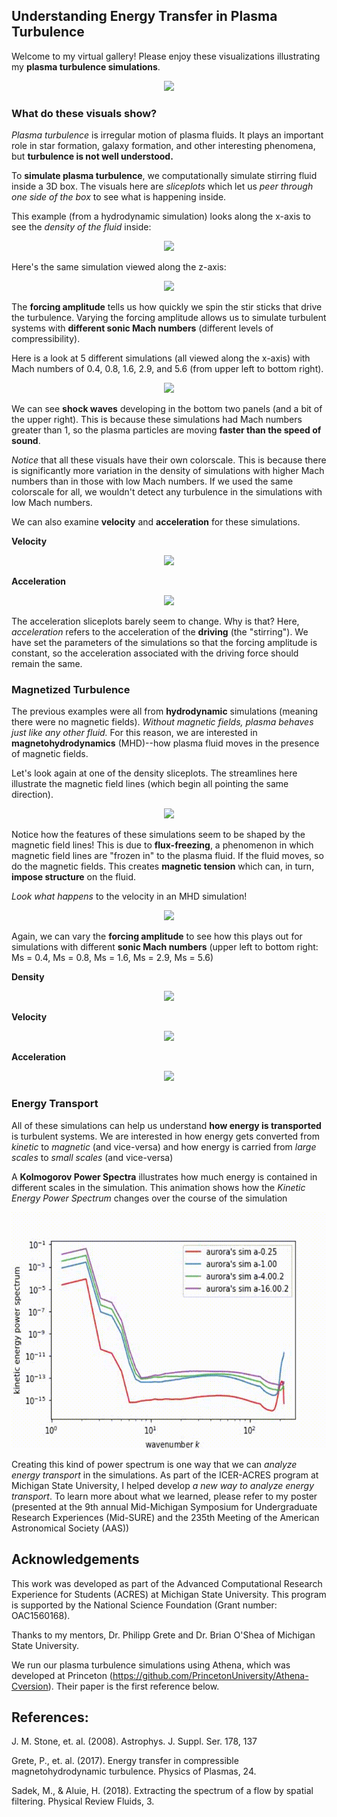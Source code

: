 ## Understanding Energy Transfer in Plasma Turbulence

Welcome to my virtual gallery! 
Please enjoy these visualizations illustrating my **plasma turbulence simulations**.

<p align="center">
  <img src="MHD_a-64.00_density_z.gif">
</p>

### What do these visuals show?

*Plasma turbulence* is irregular motion of plasma fluids. It plays an important role in star formation, galaxy formation, and other interesting phenomena, but **turbulence is not well understood.**

To **simulate plasma turbulence**, we computationally simulate stirring fluid inside a 3D box. The visuals here are *sliceplots* which let us *peer through one side of the box* to see what is happening inside. 

This example (from a hydrodynamic simulation) looks along the x-axis to see the *density of the fluid* inside:

<p align="center">
  <img src="a-64.00_density_x.gif">
</p>

Here's the same simulation viewed along the z-axis:

<p align="center">
  <img src="a-64.00_density_z.gif">
</p>

The **forcing amplitude** tells us how quickly we spin the stir sticks that drive the turbulence. Varying the forcing amplitude allows us to simulate turbulent systems with **different sonic Mach numbers** (different levels of compressibility). 

Here is a look at 5 different simulations (all viewed along the x-axis) with Mach numbers of 0.4, 0.8, 1.6, 2.9, and 5.6 (from upper left to bottom right). 

<p align="center">
  <img src="hydro_density_x_movie.gif">
</p>

We can see **shock waves** developing in the bottom two panels (and a bit of the upper right). This is because these simulations had Mach numbers greater than 1, so the plasma particles are moving **faster than the speed of sound**.

*Notice* that all these visuals have their own colorscale. This is because there is significantly more variation in the density of simulations with higher Mach numbers than in those with low Mach numbers. If we used the same colorscale for all, we wouldn't detect any turbulence in the simulations with low Mach numbers.

We can also examine **velocity** and **acceleration** for these simulations.

**Velocity**
<p align="center">
  <img src="hydro_velocity_x_x_movie.gif">
</p>

**Acceleration**
<p align="center">
  <img src="hydro_acceleration_x_x_movie.gif">
</p>

The acceleration sliceplots barely seem to change. Why is that? Here, *acceleration* refers to the acceleration of the **driving** (the "stirring"). We have set the parameters of the simulations so that the forcing amplitude is constant, so the acceleration associated with the driving force should remain the same.

### Magnetized Turbulence

The previous examples were all from **hydrodynamic** simulations (meaning there were no magnetic fields). *Without magnetic fields, plasma behaves just like any other fluid.* For this reason, we are interested in **magnetohydrodynamics** (MHD)--how plasma fluid moves in the presence of magnetic fields.

Let's look again at one of the density sliceplots. The streamlines here illustrate the magnetic field lines (which begin all pointing the same direction).

<p align="center">
  <img src="MHD_a-64.00_density_z.gif">
</p>

Notice how the features of these simulations seem to be shaped by the magnetic field lines! This is due to **flux-freezing**, a phenomenon in which magnetic field lines are "frozen in" to the plasma fluid. If the fluid moves, so do the magnetic fields. This creates **magnetic tension** which can, in turn, **impose structure** on the fluid.

*Look what happens* to the velocity in an MHD simulation!

<p align="center">
  <img src="a-64.00-256-MHD_velocity_y_y.gif">
</p>

Again, we can vary the **forcing amplitude** to see how this plays out for simulations with different **sonic Mach numbers** (upper left to bottom right: Ms = 0.4, Ms = 0.8, Ms = 1.6, Ms = 2.9, Ms = 5.6)

**Density**

<p align="center">
  <img src="MHD_density_y_movie.gif">
</p>

**Velocity**

<p align="center">
  <img src="MHD_velocity_y_y_movie.gif">
</p>

**Acceleration**

<p align="center">
  <img src="MHD_acceleration_y_y_movie.gif">
</p>

### Energy Transport

All of these simulations can help us understand **how energy is transported** is turbulent systems. We are interested in how energy gets converted from *kinetic* to *magnetic* (and vice-versa) and how energy is carried from *large scales* to *small scales* (and vice-versa)

A **Kolmogorov Power Spectra** illustrates how much energy is contained in different scales in the simulation. This animation shows how the *Kinetic Energy Power Spectrum* changes over the course of the simulation

![](rhoU_Full_power_spectra.gif)

Creating this kind of power spectrum is one way that we can *analyze energy transport* in the simulations. As part of the ICER-ACRES program at Michigan State University, I helped develop *a new way to analyze energy transport*. To learn more about what we learned, please refer to my poster (presented at the 9th annual Mid-Michigan Symposium for Undergraduate Research Experiences (Mid-SURE) and the 235th Meeting of the American Astronomical Society (AAS))

## Acknowledgements
This work was developed as part of the Advanced Computational Research Experience for Students (ACRES) at Michigan State University. This program is supported by the National Science Foundation (Grant number: OAC1560168).

Thanks to my mentors, Dr. Philipp Grete and Dr. Brian O'Shea of Michigan State University.

We run our plasma turbulence simulations using Athena, which was developed at Princeton (https://github.com/PrincetonUniversity/Athena-Cversion). Their paper is the first reference below.

## References: 
J. M. Stone, et. al. (2008). Astrophys. J. Suppl. Ser. 178, 137

Grete, P., et. al. (2017). Energy transfer in compressible magnetohydrodynamic turbulence. Physics of Plasmas, 24.

Sadek, M., & Aluie, H. (2018). Extracting the spectrum of a flow by spatial filtering. Physical Review Fluids, 3.

